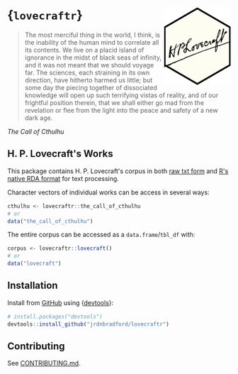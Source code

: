 # {`lovecraftr`} <img src="inst/stickers/signature.png" alt="H. P. Lovecraft's signature in an R package hexagon" width="150" align="right"/>

> The most merciful thing in the world, I think, is the inability of the human mind to correlate all its contents. We live on a placid island of ignorance in the midst of black seas of infinity, and it was not meant that we should voyage far. The sciences, each straining in its own direction, have hitherto harmed us little; but some day the piecing together of dissociated knowledge will open up such terrifying vistas of reality, and of our frightful position therein, that we shall either go mad from the revelation or flee from the light into the peace and safety of a new dark age.

*The Call of Cthulhu*

## H. P. Lovecraft's Works

This package contains H. P. Lovecraft's corpus in both [raw txt form](/data-raw/corpus/) and [R's native RDA format](/data/) for text processing.

Character vectors of individual works can be access in several ways:
```R
cthulhu <- lovecraftr::the_call_of_cthulhu
# or
data("the_call_of_cthulhu")
```

The entire corpus can be accessed as a `data.frame`/`tbl_df` with:
```R
corpus <- lovecraftr::lovecraft()
# or
data("lovecraft")
```

## Installation

Install from [GitHub](https://github.com/) using {[devtools](https://devtools.r-lib.org/)}:

```R
# install.packages("devtools")
devtools::install_github("jrdnbradford/lovecraftr")
```

## Contributing
See [CONTRIBUTING.md](.github/CONTRIBUTING.md).
